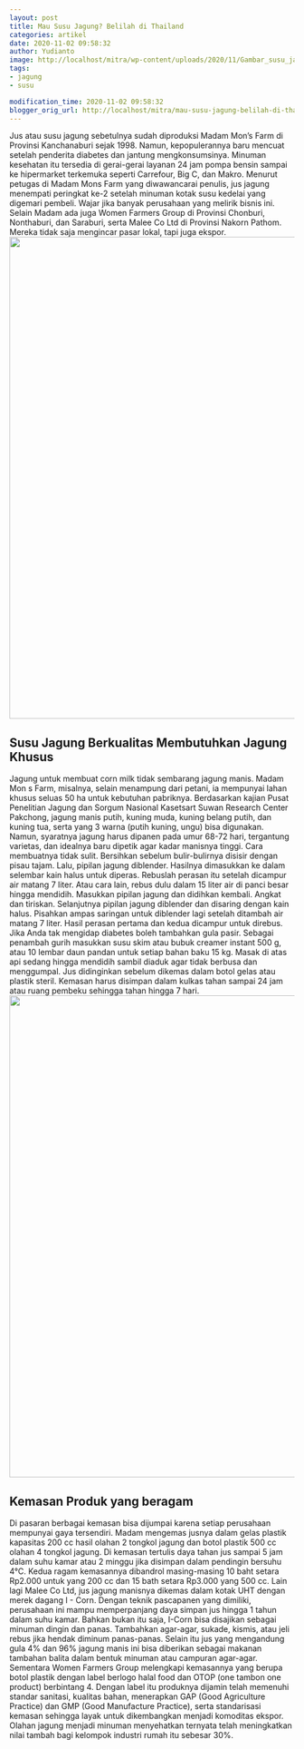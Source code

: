 ```yaml
---
layout: post
title: Mau Susu Jagung? Belilah di Thailand
categories: artikel
date: 2020-11-02 09:58:32
author: Yudianto
image: http://localhost/mitra/wp-content/uploads/2020/11/Gambar_susu_jagung_1280x720.jpg
tags:
- jagung
- susu

modification_time: 2020-11-02 09:58:32
blogger_orig_url: http://localhost/mitra/mau-susu-jagung-belilah-di-thailand.html
---
```


Jus atau susu jagung sebetulnya sudah diproduksi Madam Mon’s Farm di Provinsi Kanchanaburi sejak 1998. Namun, kepopulerannya baru mencuat setelah penderita diabetes dan jantung mengkonsumsinya. Minuman kesehatan itu tersedia di gerai-gerai layanan 24 jam pompa bensin sampai ke hipermarket terkemuka seperti Carrefour, Big C, dan Makro.
Menurut petugas di Madam Mons Farm yang diwawancarai penulis, jus jagung menempati peringkat ke-2 setelah minuman kotak susu kedelai yang digemari pembeli. Wajar jika banyak perusahaan yang melirik bisnis ini. Selain Madam ada juga Women Farmers Group di Provinsi Chonburi, Nonthaburi, dan Saraburi, serta Malee Co Ltd di Provinsi Nakorn Pathom. Mereka tidak saja mengincar pasar lokal, tapi juga ekspor.
<a href="http://127.0.0.1/mitra/wp-content/uploads/2020/11/corn-milk.jpg"><img class="aligncenter wp-image-20295 size-full" src="http://127.0.0.1/mitra/wp-content/uploads/2020/11/corn-milk.jpg" alt="" width="1511" height="850" /></a>
<h2>Susu Jagung Berkualitas Membutuhkan Jagung Khusus</h2>
Jagung untuk membuat corn milk tidak sembarang jagung manis. Madam Mon s Farm, misalnya, selain menampung dari petani, ia mempunyai lahan khusus seluas 50 ha untuk kebutuhan pabriknya. Berdasarkan kajian Pusat Penelitian Jagung dan Sorgum Nasional Kasetsart Suwan Research Center Pakchong, jagung manis putih, kuning muda, kuning belang putih, dan kuning tua, serta yang 3 warna (putih kuning, ungu) bisa digunakan. Namun, syaratnya jagung harus dipanen pada umur 68-72 hari, tergantung varietas, dan idealnya baru dipetik agar kadar manisnya tinggi.
Cara membuatnya tidak sulit. Bersihkan sebelum bulir-bulirnya disisir dengan pisau tajam. Lalu, pipilan jagung diblender. Hasilnya dimasukkan ke dalam selembar kain halus untuk diperas. Rebuslah perasan itu setelah dicampur air matang 7 liter. Atau cara lain, rebus dulu dalam 15 liter air di panci besar hingga mendidih.
Masukkan pipilan jagung dan didihkan kembali. Angkat dan tiriskan. Selanjutnya pipilan jagung diblender dan disaring dengan kain halus. Pisahkan ampas saringan untuk diblender lagi setelah ditambah air matang 7 liter. Hasil perasan pertama dan kedua dicampur untuk direbus.
Jika Anda tak mengidap diabetes boleh tambahkan gula pasir. Sebagai penambah gurih masukkan susu skim atau bubuk creamer instant 500 g, atau 10 lembar daun pandan untuk setiap bahan baku 15 kg. Masak di atas api sedang hingga mendidih sambil diaduk agar tidak berbusa dan menggumpal. Jus didinginkan sebelum dikemas dalam botol gelas atau plastik steril. Kemasan harus disimpan dalam kulkas tahan sampai 24 jam atau ruang pembeku sehingga tahan hingga 7 hari.
<a href="http://127.0.0.1/mitra/wp-content/uploads/2020/11/susu-jagung.jpg"><img class="aligncenter wp-image-20296 size-full" src="http://127.0.0.1/mitra/wp-content/uploads/2020/11/susu-jagung.jpg" alt="" width="1511" height="850" /></a>
<h2>Kemasan Produk yang beragam</h2>
Di pasaran berbagai kemasan bisa dijumpai karena setiap perusahaan mempunyai gaya tersendiri. Madam mengemas jusnya dalam gelas plastik kapasitas 200 cc hasil olahan 2 tongkol jagung dan botol plastik 500 cc olahan 4 tongkol jagung. Di kemasan tertulis daya tahan jus sampai 5 jam dalam suhu kamar atau 2 minggu jika disimpan dalam pendingin bersuhu 4°C. Kedua ragam kemasannya dibandrol masing-masing 10 baht setara Rp2.000 untuk yang 200 cc dan 15 bath setara Rp3.000 yang 500 cc.
Lain lagi Malee Co Ltd, jus jagung manisnya dikemas dalam kotak UHT dengan merek dagang I - Corn. Dengan teknik pascapanen yang dimiliki, perusahaan ini mampu memperpanjang daya simpan jus hingga 1 tahun dalam suhu kamar. Bahkan bukan itu saja, I-Corn bisa disajikan sebagai minuman dingin dan panas.
Tambahkan agar-agar, sukade, kismis, atau jeli rebus jika hendak diminum panas-panas. Selain itu jus yang mengandung gula 4% dan 96% jagung manis ini bisa diberikan sebagai makanan tambahan balita dalam bentuk minuman atau campuran agar-agar.
Sementara Women Farmers Group melengkapi kemasannya yang berupa botol plastik dengan label berlogo halal food dan OTOP (one tambon one product) berbintang 4. Dengan label itu produknya dijamin telah memenuhi standar sanitasi, kualitas bahan, menerapkan GAP (Good Agriculture Practice) dan GMP (Good Manufacture Practice), serta standarisasi kemasan sehingga layak untuk dikembangkan menjadi komoditas ekspor. Olahan jagung menjadi minuman menyehatkan ternyata telah meningkatkan nilai tambah bagi kelompok industri rumah itu sebesar 30%.
